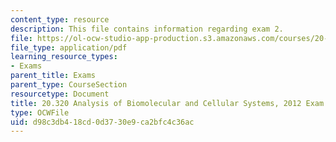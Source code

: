 ```yaml
---
content_type: resource
description: This file contains information regarding exam 2.
file: https://ol-ocw-studio-app-production.s3.amazonaws.com/courses/20-320-analysis-of-biomolecular-and-cellular-systems-fall-2012/d98c3db418cd0d3730e9ca2bfc4c36ac_MIT20_320F12_2012Exam_2.pdf
file_type: application/pdf
learning_resource_types:
- Exams
parent_title: Exams
parent_type: CourseSection
resourcetype: Document
title: 20.320 Analysis of Biomolecular and Cellular Systems, 2012 Exam 2
type: OCWFile
uid: d98c3db4-18cd-0d37-30e9-ca2bfc4c36ac
---
```

